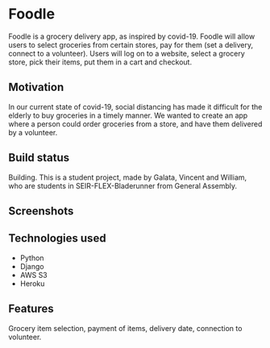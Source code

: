 # Foodle
Foodle is a grocery delivery app, as inspired by covid-19. Foodle will allow users to select groceries from certain stores, pay for them (set a delivery, connect to a volunteer). Users will log on to a website, select a grocery store, pick their items, put them in a cart and checkout.


## Motivation
In our current state of covid-19, social distancing has made it difficult for the elderly to buy groceries in a timely manner.  We wanted to create an app where a person could order groceries from a store, and have them delivered by a volunteer.

## Build status
Building. This is a student project, made by Galata, Vincent and William, who are students in SEIR-FLEX-Bladerunner from General Assembly.

## Screenshots


## Technologies used
- Python
- Django
- AWS S3
- Heroku

## Features
Grocery item selection, payment of items, delivery date, connection to volunteer.